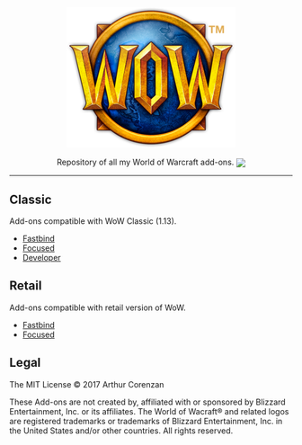 <p align="center"><img src="wow.png" height="250" width="300"></p>
<p align="center">Repository of all my World of Warcraft add-ons. <a href="https://travis-ci.org/haggen/wow"><img src="https://travis-ci.org/haggen/wow.svg?branch=master" valign="middle"></a></p>

---

## Classic

Add-ons compatible with WoW Classic (1.13).

- [Fastbind](/classic/Fastbind)
- [Focused](/classic/Focused)
- [Developer](/classic/Developer)

## Retail

Add-ons compatible with retail version of WoW.

- [Fastbind](/retail/Fastbind)
- [Focused](/retail/Focused)

## Legal

The MIT License © 2017 Arthur Corenzan

These Add-ons are not created by, affiliated with or sponsored by Blizzard Entertainment, Inc. or its affiliates. The World of Wacraft® and related logos are registered trademarks or trademarks of Blizzard Entertainment, Inc. in the United States and/or other countries. All rights reserved.
